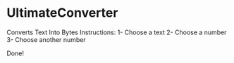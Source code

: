 # UltimateConverter
Converts Text Into Bytes
Instructions:
1- Choose a text
2- Choose a number
3- Choose another number
<p>Done!</p>
